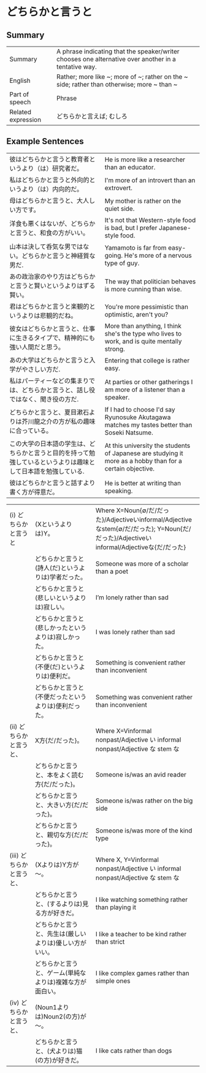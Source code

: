 # どちらかと言うと

## Summary

<table><tr>   <td>Summary</td>   <td>A phrase indicating that the speaker/writer chooses one alternative over another in a tentative way.</td></tr><tr>   <td>English</td>   <td>Rather; more like ~; more of ~; rather on the ~ side; rather than otherwise; more ~ than ~</td></tr><tr>   <td>Part of speech</td>   <td>Phrase</td></tr><tr>   <td>Related expression</td>   <td>どちらかと言えば; むしろ</td></tr></table>

## Example Sentences

<table><tr>   <td>彼はどちらかと言うと教育者というより（は）研究者だ。</td>   <td>He is more like a researcher than an educator.</td></tr><tr>   <td>私はどちらかと言うと外向的というより（は）内向的だ。</td>   <td>I'm more of an introvert than an extrovert.</td></tr><tr>   <td>母はどちらかと言うと、大人しい方です。</td>   <td>My mother is rather on the quiet side.</td></tr><tr>   <td>洋食も悪くはないが、どちらかと言うと、和食の方がいい。</td>   <td>It's not that Western-style food is bad, but I prefer Japanese-style food.</td></tr><tr>   <td>山本は決して呑気な男ではない。どちらかと言うと神経質な男だ.</td>   <td>Yamamoto is far from easy-going. He's more of a nervous type of guy.</td></tr><tr>   <td>あの政治家のやり方はどちらかと言うと賢いというよりはずる賢い。</td>   <td>The way that politician behaves is more cunning than wise.</td></tr><tr>   <td>君はどちらかと言うと楽観的というよりは悲観的だね。</td>   <td>You're more pessimistic than optimistic, aren't you?</td></tr><tr>   <td>彼女はどちらかと言うと、仕事に生きるタイプで、精神的にも強い人間だと思う。</td>   <td>More than anything, I think she's the type who lives to work, and is quite mentally strong.</td></tr><tr>   <td>あの大学はどちらかと言うと入学がやさしい方だ.</td>   <td>Entering that college is rather easy.</td></tr><tr>   <td>私はパーティーなどの集まりでは、どちらかと言うと、話し役ではなく、聞き役の方だ.</td>   <td>At parties or other gatherings I am more of a listener than a speaker.</td></tr><tr>   <td>どちらかと言うと、夏目漱石よりは芥川龍之介の方が私の趣味に合っている。</td>   <td>If I had to choose I'd say Ryunosuke Akutagawa matches my tastes better than Soseki Natsume.</td></tr><tr>   <td>この大学の日本語の学生は、どちらかと言うと目的を持って勉強しているというよりは趣味として日本語を勉強している.</td>   <td>At this university the students of Japanese are studying it more as a hobby than for a certain objective.</td></tr><tr>   <td>彼はどちらかと言うと話すより書く方が得意だ。</td>   <td>He is better at writing than speaking.</td></tr></table>

<table class="table"><tbody><tr class="tr head"><td class="td"><span class="numbers">(i)</span> <span class="concept">どちらかと言うと</span></td><td class="td"><span class="concept"></span><span>(Xというよりは)Y。</span></td><td class="td"><span>Where X=Noun{∅/だ/だった}/Adjectiveいinformal/Adjectiveなstem{∅/だ/だった};  Y=Noun{だ/だった}/Adjectiveいinformal/Adjectiveな{だ/だった}</span></td></tr><tr class="tr"><td class="td"></td><td class="td"><span class="concept">どちらかと言うと</span><span>(詩人(だ)というよりは)学者だった。</span></td><td class="td"><span>Someone was more of a scholar than a poet</span></td></tr><tr class="tr"><td class="td"></td><td class="td"><span class="concept">どちらかと言うと</span><span>(悲しいというよりは)寂しい。</span></td><td class="td"><span>I’m lonely rather than sad</span></td></tr><tr class="tr"><td class="td"></td><td class="td"><span class="concept">どちらかと言うと</span><span>(悲しかったというよりは)寂しかった。</span></td><td class="td"><span>I was lonely rather than sad</span></td></tr><tr class="tr"><td class="td"></td><td class="td"><span class="concept">どちらかと言うと</span><span>(不便(だ)というよりは)便利だ。</span></td><td class="td"><span>Something is convenient rather than inconvenient</span></td></tr><tr class="tr"><td class="td"></td><td class="td"><span class="concept">どちらかと言うと</span><span>(不便だったというよりは)便利だった。</span></td><td class="td"><span>Something was convenient rather than inconvenient</span></td></tr><tr class="tr head"><td class="td"><span class="numbers">(ii)</span> <span class="concept">どちらかと言うと</span><span class="bold">、</span></td><td class="td"><span>X方{だ/だった}。</span></td><td class="td"><span>Where X=Vinformal nonpast/Adjective い informal nonpast/Adjective な stem な</span></td></tr><tr class="tr"><td class="td"></td><td class="td"><span class="concept">どちらかと言うと</span><span>、本をよく読む方{だ/だった}。</span></td><td class="td"><span>Someone is/was an avid reader</span></td></tr><tr class="tr"><td class="td"></td><td class="td"><span class="concept">どちらかと言うと</span><span>、大きい方{だ/だった}。</span></td><td class="td"><span>Someone is/was rather on the big side</span></td></tr><tr class="tr"><td class="td"></td><td class="td"><span class="concept">どちらかと言うと</span><span>、親切な方{だ/だった}。</span></td><td class="td"><span>Someone is/was more of the kind type</span></td></tr><tr class="tr head"><td class="td"><span class="numbers">(iii)</span> <span class="concept">どちらかと言うと</span><span class="bold">、</span></td><td class="td"><span class="concept"></span><span>(Xよりは)Y方が～。</span></td><td class="td"><span>Where X, Y=Vinformal nonpast/Adjective い informal nonpast/Adjective な stem な</span></td></tr><tr class="tr"><td class="td"></td><td class="td"><span class="concept">どちらかと言うと</span><span>、(するよりは)見る方が好きだ。</span></td><td class="td"><span>I like watching something rather than playing it</span></td></tr><tr class="tr"><td class="td"></td><td class="td"><span class="concept">どちらかと言うと</span><span>、先生は(厳しいよりは)優しい方がいい。</span></td><td class="td"><span>I like a teacher to be kind rather than strict</span></td></tr><tr class="tr"><td class="td"></td><td class="td"><span class="concept">どちらかと言うと</span><span>、ゲーム(単純なよりは)複雑な方が面白い。</span></td><td class="td"><span>I like complex games rather than simple ones</span></td></tr><tr class="tr head"><td class="td"><span class="numbers">(iv)</span> <span class="concept">どちらかと言うと</span><span class="bold">、</span></td><td class="td"><span>(Noun<span class="subscript">1</span>よりは)Noun<span class="subscript">2</span>(の方)が～。</span></td><td class="td"></td></tr><tr class="tr"><td class="td"></td><td class="td"><span class="concept">どちらかと言うと</span><span>、(犬よりは)猫(の方)が好きだ。</span></td><td class="td"><span>I like cats rather than dogs</span></td></tr></tbody></table>

